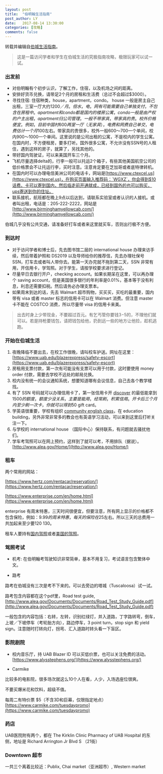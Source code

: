 ```yaml
---
layout: post
title:  "伯明翰生活指南"
post_author: LY
date:   2017-08-14 13:30:00
categories: [攻略]
comments: false
---
```


转载并编辑自[伯城生活指南](https://yuyangmars.wordpress.com/2016/11/01/%E4%BC%AF%E5%9F%8E%E7%94%9F%E6%B4%BB%E6%8C%87%E5%8D%97/)。

> 这是一篇访问学者和学生在伯城生活的究极指南攻略，极限玩家可以试一试。

<!--more-->

### 出发前

- 对伯明翰有个初步认识，了解工作，住宿，以及机场之间的距离。
- 安排好货币兑换，请带足2个月的房租和生活费（总过不会超过$3000）。
- 寻找住宿:
住宿种类，house，apartment，condo。
house 一般是房主自己出租，三室一厅大约$1200／月。但水，电，网有可能需要自己单独支付，不包含在房租中。
apartment 和 condo 都是国内的楼房公寓，condo 一般是由产权的户主出租，apartment 归公司管理，一般不带家具，带家具的贵。校外价格便宜，例如，目前中国村600两室一厅（无家具），电费和网费自己单交，电费估计一个月$100左右。带家具的贵很多，校外一般600～700一个单间，校内900～1000一个单间。这里说的是公司出租的公寓，不是校内的学生公寓。
在国内时，不方便租房，要多打听。国外很多公寓，不允许没有SSN号的人租住，遇到这样的房子，就算了，另找其他的。
- 带好国内驾驶证，可以来美国开车三个月。
- 飞机尽量选择delta的，行李一般可以托运2个箱子，有些其他美国航空公司的低价格票会不让托运行李，买时注意。注意肯定要在芝加哥或者底特律转机。
- 在国内时可以办理电信美洲公司的电话卡，网站是[https://www.ctexcel.us](https://www.ctexcel.us)，在购买页面输入推荐码：`WGXZ`，你会得到$10话费。卡可以寄到国内，然后临走前开通就成，已经到国外的也可以购买，ups寄送到你的住址。
- 联系接机，航班都在晚上9点以后达到，请联系实验室或者认识的人接机。或者叫出租，电话是：205-222-2222，网站是 [http://www.birminghamyellowcab.com/](http://www.birminghamyellowcab.com/)

伯城几乎没有公共交通，请准备好打车或者来这里就买车，否则出行极不方便。

### 到达时

- 对于访问学者和博士后，先去图书馆二层的 international house 办理来访手续，然后带着护照和 DS2019 以及导师给你的推荐信，先去办理社保号 SSN，打车去或者叫人带你去。能第一天办完就不拖到第二天，SSN 非常有用，开信用卡，学驾照。对于学生，请按学校要求进行登记。
- 尽量早日去银行开户，checking account。如果长期呆在这里，可以再办理个 saving account，但是美国很多银行的年利率是0.01%，基本等于没有利息，利息还需要扣税。然后请务必办理支票本。
- 如果周末到达的话，先去 Walmart 超市购物，买买买，买吃的最重要，国内带有 visa 或者 master 标志的信用卡可以在 Walmart 消费。但注意 master 卡不能在 COSTCO 消费，所以尽量带 visa 的信用卡来美。

> 出去时身上少带现金，不要超过百元。有乞丐管你要钱$3-$5的，不理他们就可以。若是持枪要钱包，请把钱包给他，扔到远一些的地方让他捡，趁机逃跑。

### 开始在伯城生活

1. 夜晚降临不要出去，在校工作很晚，请叫校车护送。网址在这里：[https://www.uab.edu/blazerexpress/safety-escort](https://www.uab.edu/blazerexpress/safety-escort)
2. 房租用支票付款，第一次有可能没有支票可以用于付款，这时要使用 money order 付款，需要去学校不远处的邮局兑换。
3. 校内没有统一的会议通知系统，想要知道哪有会议信息，自己去各个教学楼找。
4. 有了 SSN 号码就可以办理信用卡了，第一张信用卡开 [discover](https://refer.discover.com/s/5eezs) 的最低能拿到$1500的额度，额度少没关系，主要是能用，经常刷，积累信用。开卡后三个月内至少刷一次卡，你就可以得到$50 gift card。
5. 学英语很重要，学校有组织 [community english class](https://www.uab.edu/education/esl/community-english-classes)，在 education building，另外非常非常多的教会也有英语学习活动，可以来到这里后打听关注一下。
6. 与学校的 international house （国际中心）保持联系，有问题就去骚扰他们。
7. 学车考驾照可以在网上预约，这样到了就可以考，不用排队（据说）。 [http://www.alea.gov/Home/](http://www.alea.gov/Home/)


### 租车

两个常用的网站：

[https://www.hertz.com/rentacar/reservation/](https://www.hertz.com/rentacar/reservation/)

[https://www.enterprise.com/en/home.html](https://www.enterprise.com/en/home.html)

enterprise 有周末特惠，三天时间很便宜，但要注意，所有网上显示的价格都不包含保险，例如：$9.99的周末特惠，每天的保险在$25左右。所以三天的总费用一共加起来至少要$120~$130。

租车人要持有<u>国内驾照</u>或者<u>美国的驾照</u>。

### 驾照考试

- 机考: 在伯明翰考驾驶知识非常简单，基本不用复习，考试语言包含繁体中文。

- 路考

路考在伯城没有三次是考不下来的。可以去旁边的塔城（Tuscaloosa）试一试。

路考包含内容都在这个pdf里，Road test guide, [http://www.alea.gov/Documents/Documents/Road_Test_Study_Guide.pdf](http://www.alea.gov/Documents/Documents/Road_Test_Study_Guide.pdf)

一般包含的内容包括：右转，左转，识别红绿灯，并入道路，丁字路转弯，倒车，上坡／下坡停车（考轮胎方向），路边停车，3 point turn，stop sign 和 yield sign。注意随时打转向灯，拐弯、汇入道路时转头看一下盲区。

### 影院剧院

- 校内音乐厅，持 UAB Blazer ID 可以买低价票，也可以关注免费的活动。 [https://www.alysstephens.org/](https://www.alysstephens.org/)

- Carmike

比较多的电影院，很多场次就这么10个人在看，人少，入场选座位很爽。

不要买爆米花和饮料，超级不值。

每周二有特价票 $5（不含3D和巨幕，仅限指定地点）[https://www.carmike.com/tuesdaypromo](https://www.carmike.com/tuesdaypromo)

### 药店

UAB医院附有两个，都在 The Kirklin Clinic Pharmacy of UAB Hospital 的东侧，地址是 Richard Arrington Jr Blvd S （21街）

### Downtown 超市

一共三个离着比较近：Publix, Chai market（亚洲超市）, Western market
